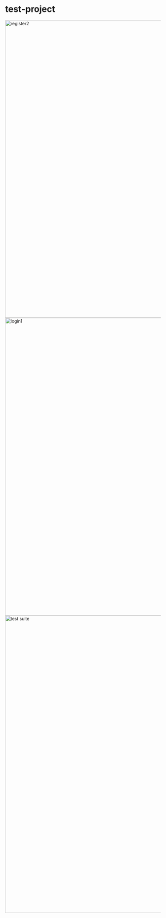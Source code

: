 # test-project
<img width="960" alt="register2" src="https://user-images.githubusercontent.com/95458185/181061799-ac350668-c88b-4581-b8b9-b566fce7ed73.PNG">
<img width="960" alt="login1" src="https://user-images.githubusercontent.com/95458185/181061821-77ca414e-166e-4172-8717-e6ab4b7e7a13.PNG">
<img width="960" alt="test suite" src="https://user-images.githubusercontent.com/95458185/181061852-fc8b2d5d-9fb2-408c-b19d-aa43881ad15b.PNG">
